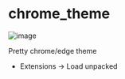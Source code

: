 # chrome_theme
![image](https://github.com/Smashh712/chrome_theme/assets/47660152/57faa084-1446-4b7f-a678-bb7fd09e51a5)

Pretty chrome/edge theme
- Extensions -> Load unpacked

